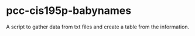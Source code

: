 # pcc-cis195p-babynames
A script to gather data from txt files and create a table from the information. 
